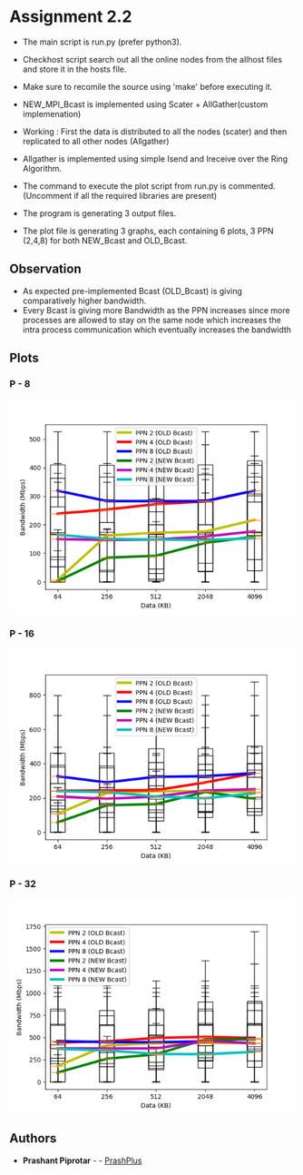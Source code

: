 # Assignment 2.2

* The main script is run.py (prefer python3).
* Checkhost script search out all the online nodes from the allhost files and store it in the hosts file.
* Make sure to recomile the source using 'make' before executing it.
* NEW_MPI_Bcast is implemented using Scater + AllGather(custom implemenation)

* Working : First the data is distributed to all the nodes (scater) and then replicated to all other nodes (Allgather)
* Allgather is implemented using simple Isend and Ireceive over the Ring Algorithm.

* The command to execute the plot script from run.py is commented. (Uncomment if all the required libraries are present)
* The program is generating 3 output files.
* The plot file is generating 3 graphs, each containing 6 plots, 3 PPN (2,4,8) for both NEW_Bcast and OLD_Bcast.


## Observation
* As expected pre-implemented Bcast (OLD_Bcast) is giving comparatively higher bandwidth.
* Every Bcast is giving more Bandwidth as the PPN increases since more processes are allowed to stay on the same node which increases the intra process communication which eventually increases the bandwidth

## Plots

### P - 8

![Plots](plot-8.png)

### P - 16

![Plots](plot-16.png)

### P - 32

![Plots](plot-32.png)

## Authors

* **Prashant Piprotar** - - [PrashPlus](https://github.com/prashplus)